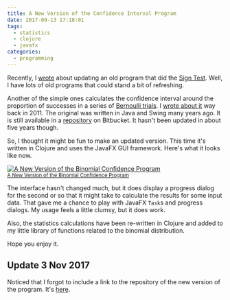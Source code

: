 ```yaml
---
title: A New Version of the Confidence Interval Program
date: 2017-09-13 17:18:01
tags:
  - statistics
  - clojure
  - javafx
categories:
  - programming
---
```


Recently, I [wrote](http://yo-dave.com/2017/08/31/2017-08-31-an-updated-sign-test-program/) about updating an old program that did the [Sign Test](https://en.wikipedia.org/wiki/Sign_test). Well, I have lots of old programs that could stand a bit of refreshing.

Another of the simple ones calculates the confidence interval around the proportion of successes in a series of [Bernoulli trials](https://en.wikipedia.org/wiki/Bernoulli_trial). I [wrote about it](http://yo-dave.com/2011/06/14/2011-06-14-binomial-confidence-intervals-binomconf/) way back in 2011. The original was written in Java and Swing many years ago. It is still available in a [repository](https://bitbucket.org/David_Clark/binomconf) on Bitbucket. It hasn't been updated in about five years though.

So, I thought it might be fun to make an updated version. This time it's written in Clojure and uses the JavaFX GUI framework. Here's what it looks like now.

[![A New Version of the Binomial Confidence Program](https://github.com/clartaq/yo-dave/raw/master/images/2017-09-13-new-confidence-limit-program.PNG "A New Version of the Binomial Confidence Program")<br><small>A New Version of the Binomial Confidence Program</small>](https://github.com/clartaq/yo-dave/raw/master/images/2017-09-13-new-confidence-limit-program.PNG)

The interface hasn't changed much, but it does display a progress dialog for the second or so that it might take to calculate the results for some input data. That gave me a chance to play with JavaFX `Task`s and progress dialogs. My usage feels a little clumsy, but it does work.

Also, the statistics calculations have been re-written in Clojure and added to my little library of functions related to the binomial distribution.

Hope you enjoy it.

## Update 3 Nov 2017 ##

Noticed that I forgot to include a link to the repository of the new version of the program. It's [here](https://bitbucket.org/David_Clark/binomial-conf).